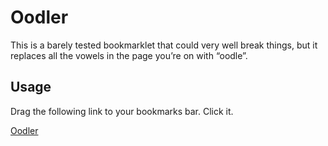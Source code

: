 # Oodler

This is a barely tested bookmarklet that could very well break things, but it replaces all the vowels in the page you’re on with “oodle”.

## Usage

Drag the following link to your bookmarks bar. Click it.

[Oodler][]

[Oodler]: javascript:void%20function(){for(var%20e=document.createTreeWalker(document.body,NodeFilter.SHOW_TEXT);e.nextNode();)e.currentNode.nodeValue=e.currentNode.nodeValue.replace(/[aeiou]/gi,%22oodle%22)}();
